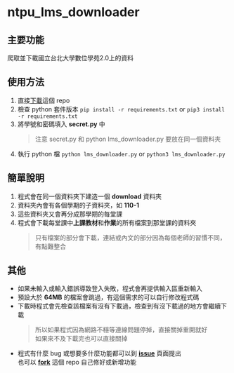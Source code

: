 # ntpu_lms_downloader

## 主要功能
爬取並下載國立台北大學數位學苑2.0上的資料

## 使用方法
1. 直接[下載](https://github.com/garyellow/ntpu_lms_downloader/archive/refs/heads/master.zip)這個 repo  
2. 檢查 python 套件版本 `pip install -r requirements.txt` or `pip3 install -r requirements.txt`
3. 將學號和密碼填入 **secret.py** 中  
    > 注意 secret.py 和 python lms_downloader.py 要放在同一個資料夾
4. 執行 python 檔 `python lms_downloader.py` or `python3 lms_downloader.py`

## 簡單說明
1. 程式會在同一個資料夾下建造一個 **download** 資料夾  
2. 資料夾內會有各個學期的子資料夾，如 **110-1**  
3. 這些資料夾又會再分成那學期的每堂課
4. 程式會下載每堂課中**上課教材**和**作業**的所有檔案到那堂課的資料夾
    > 只有檔案的部分會下載，連結或內文的部分因為每個老師的習慣不同，有點難整合
    
## 其他
* 如果未輸入或輸入錯誤導致登入失敗，程式會再提供輸入區重新輸入    
* 預設大於 **64MB** 的檔案會跳過，有這個需求的可以自行修改程式碼  
* 下載時程式會先檢查該檔案有沒有下載過，檢查到有沒下載過的地方會繼續下載  
    > 所以如果程式因為網路不穩等連線問題停掉，直接關掉重開就好  
    > 如果來不及下載完也可以直接關掉
* 程式有什麼 bug 或想要多什麼功能都可以到 [**issue**](https://github.com/garyellow/ntpu_lms_downloader/issues) 頁面提出  
  也可以 [**fork**](https://github.com/garyellow/ntpu_lms_downloader/fork) 這個 repo 自己修好或新增功能

